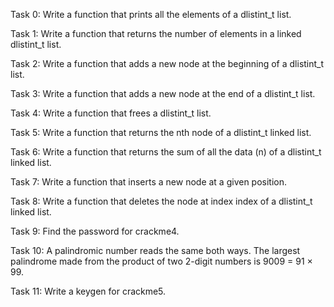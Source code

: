 Task 0: Write a function that prints all the elements of a dlistint_t list.

Task 1: Write a function that returns the number of elements in a linked dlistint_t list.

Task 2: Write a function that adds a new node at the beginning of a dlistint_t list.

Task 3: Write a function that adds a new node at the end of a dlistint_t list.

Task 4: Write a function that frees a dlistint_t list.

Task 5: Write a function that returns the nth node of a dlistint_t linked list.

Task 6: Write a function that returns the sum of all the data (n) of a dlistint_t linked list.

Task 7: Write a function that inserts a new node at a given position.

Task 8: Write a function that deletes the node at index index of a dlistint_t linked list.

Task 9: Find the password for crackme4.

Task 10: A palindromic number reads the same both ways. The largest palindrome made from the product of two 2-digit numbers is 9009 = 91 × 99.

Task 11: Write a keygen for crackme5.



